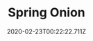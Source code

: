 ---
templateKey: blog-post
featuredpost: false
date: 2020-02-23T00:22:22.711Z
title: Spring Onion
description: These grow wild during the spring.
type: forage
sellPrice: 8
energy: 13
health: 5
featuredimage: /img/Spring_Onion.png
tags:
  - spring
  - forageable
  - Forest
  - edible
  - brief
---